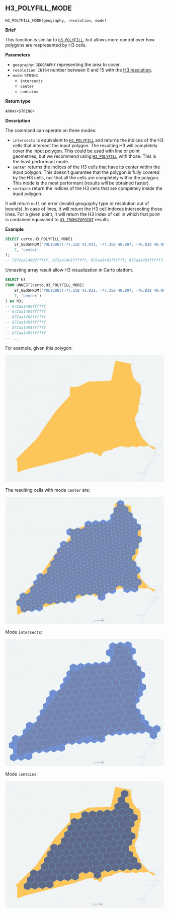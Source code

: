 ## H3_POLYFILL_MODE

```sql:signature
H3_POLYFILL_MODE(geography, resolution, mode)
```

**Brief**

This function is similar to [`H3_POLYFILL`](h3#h3_polyfill), but allows more control over how polygons are respresented by H3 cells.

**Parameters**

* `geography`: `GEOGRAPHY` representing the area to cover.
* `resolution`: `INT64` number between 0 and 15 with the [H3 resolution](https://h3geo.org/docs/core-library/restable).
* `mode`: `STRING`
    * `intersects`
    * `center`
    * `contains`.

**Return type**

`ARRAY<STRING>`


**Description**

The command can operate on three modes:

* `intersects` is equivalent to [`H3_POLYFILL`](h3#h3_polyfill) and returns the indices of the H3 cells that intersect the input polygon. The resulting H3 will completely cover the input polygon. This could be used with line or point geometries, but we recommend using [`H3_POLYFILL`](h3#h3_polyfill) with those. This is the least performant mode.
* `center` returns the indices of the H3 cells that have its center within the input polygon. This doesn't guarantee that the polygon is fully covered by the H3 cells, nor that all the cells are completely within the polygon. This mode is the most performant (results will be obtained faster).
* `contains` return the indices of the H3 cells that are completely inside the input polygon.

It will return `null` on error (invalid geography type or resolution out of bounds). In case of lines, it will return the H3 cell indexes intersecting those lines. For a given point, it will return the H3 index of cell in which that point is contained equivalent to [`H3_FROMGEOPOINT`](h3#h3_fromgeopoint) results

**Example**

```sql
SELECT carto.H3_POLYFILL_MODE(
    ST_GEOGFROM('POLYGON((-77.158 41.031, -77.358 40.807, -76.838 40.902, -76.913 41.142, -77.158 41.031))'),
    7, 'center'
);
-- [872aa1400ffffff, 872aa1401ffffff, 872aa1402ffffff, 872aa1403ffffff, ...]
```

Unnesting array result allow H3 visualization in Carto platfom.

```sql
SELECT h3
FROM UNNEST(carto.H3_POLYFILL_MODE(
    ST_GEOGFROM('POLYGON((-77.158 41.031, -77.358 40.807, -76.838 40.902, -76.913 41.142, -77.158 41.031))'),
    7, 'center')
) as h3;
-- 872aa1400ffffff
-- 872aa1401ffffff
-- 872aa1402ffffff
-- 872aa1403ffffff
-- 872aa1404ffffff
-- 872aa1405ffffff
-- ...
```

For example, given this polygon:

![polygon](./images/H3_POLYFILL_MODE_01_polygon.png)

The resulting cells with mode `center` are:

![polygon](./images/H3_POLYFILL_MODE_02_center.png)

Mode `intersects`:

![polygon](./images/H3_POLYFILL_MODE_03_intersects.png)

Mode `contains`:

![polygon](./images/H3_POLYFILL_MODE_04_contains.png)
